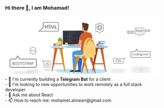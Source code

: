 ### Hi there 👋, I am Mohamad!
<img src="Pics/gif1.gif" alt="logo" width="auto"  height="auto" />
 <br/>
- 🌱 I'm currently building a <b>Telegram Bot</b> for a client <br/>
- 👯 I'm looking to new opportunities to work remotely as a full stack developer <br/>
- 💬 Ask me about React <br/>
- 📫 How to reach me: mohamet.almeari@gmail.com <br/>
